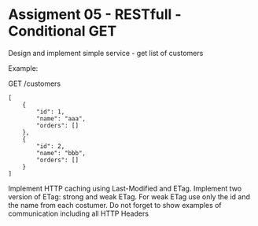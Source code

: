 # Assigment 05 - RESTfull - Conditional GET
Design and implement simple service - get list of customers

Example:

GET /customers

    [
        {
            "id": 1,
            "name": "aaa",
            "orders": []
        },
        {
            "id": 2,
            "name": "bbb",
            "orders": []
        }
    ]

Implement HTTP caching using Last-Modified and ETag. Implement two version of ETag: strong and weak ETag. For weak ETag use only the id and the name from each costumer. Do not forget to show examples of communication including all HTTP Headers